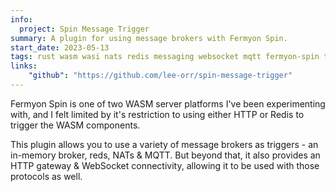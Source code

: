 ```yaml
---
info:
  project: Spin Message Trigger
summary: A plugin for using message brokers with Fermyon Spin.
start_date: 2023-05-13
tags: rust wasm wasi nats redis messaging websocket mqtt fermyon-spin tdd architecture dev-containers back-end
links:
    "github": "https://github.com/lee-orr/spin-message-trigger"
---
```


Fermyon Spin is one of two WASM server platforms I've been experimenting with, and I felt limited by it's restriction to using either HTTP or Redis to trigger the WASM components.

This plugin allows you to use a variety of message brokers as triggers - an in-memory broker, reds, NATs & MQTT. But beyond that, it also provides an HTTP gateway & WebSocket connectivity, allowing it to be used with those protocols as well.
